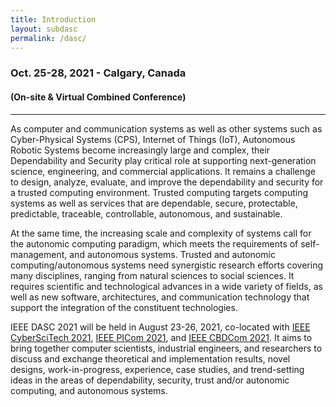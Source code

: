 ```yaml
---
title: Introduction
layout: subdasc
permalink: /dasc/
---
```



<h3>Oct. 25-28, 2021 - Calgary, Canada </h3>
<h4>(On-site & Virtual Combined Conference)
</h4>
<hr/>
<p>As computer and communication systems as well as other systems such as Cyber-Physical Systems (CPS), Internet of Things (IoT), Autonomous Robotic Systems become increasingly large and complex, their Dependability and Security play critical role at supporting next-generation science, engineering, and commercial applications. It remains a challenge to design, analyze, evaluate, and improve the dependability and security for a trusted computing environment. Trusted computing targets computing systems as well as services that are dependable, secure, protectable, predictable, traceable, controllable, autonomous, and sustainable. 
</p><p>
At the same time, the increasing scale and complexity of systems call for the autonomic computing paradigm, which meets the requirements of self-management, and autonomous systems. Trusted and autonomic computing/autonomous systems need synergistic research efforts covering many disciplines, ranging from natural sciences to social sciences. It requires scientific and technological advances in a wide variety of fields, as well as new software, architectures, and communication technology that support the integration of the constituent technologies.
</p><p>
IEEE DASC 2021 will be held in August 23-26, 2021, co-located with <a href="http://cyber-science.org/2021/cyberscitech/">IEEE CyberSciTech 2021</a>, 
  <a href="http://cyber-science.org/2021/picom/">IEEE PICom 2021</a>, and <a href="http://cyber-science.org/2021/cbdcom/">IEEE CBDCom 2021</a>. It aims to bring together computer scientists, industrial engineers, and researchers to discuss and exchange theoretical and implementation results, novel designs, work-in-progress, experience, case studies, and trend-setting ideas in the areas of dependability, security, trust and/or autonomic computing, and autonomous systems. 

</p>
